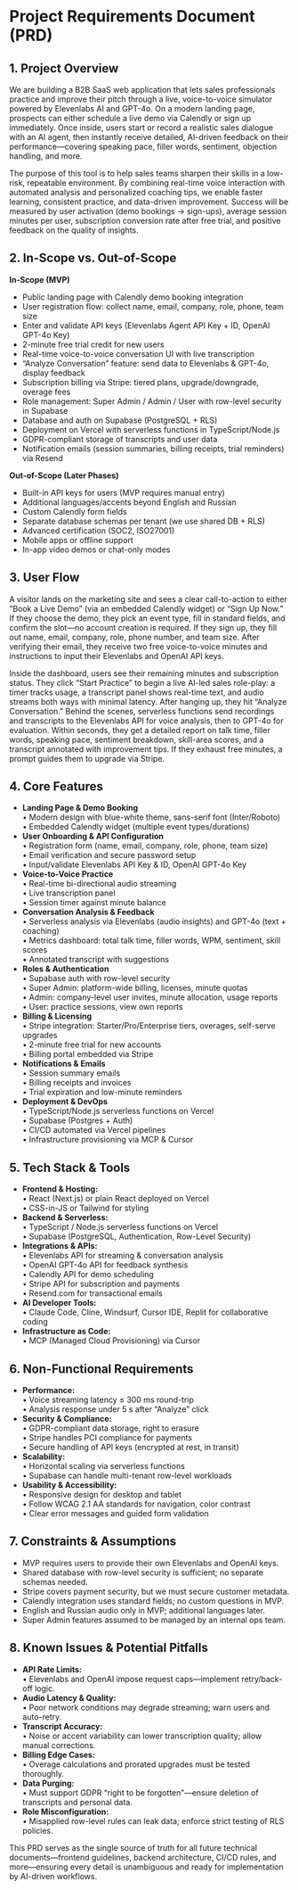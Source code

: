 # Project Requirements Document (PRD)

## 1. Project Overview

We are building a B2B SaaS web application that lets sales professionals practice and improve their pitch through a live, voice-to-voice simulator powered by Elevenlabs AI and GPT-4o. On a modern landing page, prospects can either schedule a live demo via Calendly or sign up immediately. Once inside, users start or record a realistic sales dialogue with an AI agent, then instantly receive detailed, AI-driven feedback on their performance—covering speaking pace, filler words, sentiment, objection handling, and more.

The purpose of this tool is to help sales teams sharpen their skills in a low-risk, repeatable environment. By combining real-time voice interaction with automated analysis and personalized coaching tips, we enable faster learning, consistent practice, and data-driven improvement. Success will be measured by user activation (demo bookings → sign-ups), average session minutes per user, subscription conversion rate after free trial, and positive feedback on the quality of insights.

## 2. In-Scope vs. Out-of-Scope

**In-Scope (MVP)**

*   Public landing page with Calendly demo booking integration
*   User registration flow: collect name, email, company, role, phone, team size
*   Enter and validate API keys (Elevenlabs Agent API Key + ID, OpenAI GPT-4o Key)
*   2-minute free trial credit for new users
*   Real-time voice-to-voice conversation UI with live transcription
*   “Analyze Conversation” feature: send data to Elevenlabs & GPT-4o, display feedback
*   Subscription billing via Stripe: tiered plans, upgrade/downgrade, overage fees
*   Role management: Super Admin / Admin / User with row-level security in Supabase
*   Database and auth on Supabase (PostgreSQL + RLS)
*   Deployment on Vercel with serverless functions in TypeScript/Node.js
*   GDPR-compliant storage of transcripts and user data
*   Notification emails (session summaries, billing receipts, trial reminders) via Resend

**Out-of-Scope (Later Phases)**

*   Built-in API keys for users (MVP requires manual entry)
*   Additional languages/accents beyond English and Russian
*   Custom Calendly form fields
*   Separate database schemas per tenant (we use shared DB + RLS)
*   Advanced certification (SOC2, ISO27001)
*   Mobile apps or offline support
*   In-app video demos or chat-only modes

## 3. User Flow

A visitor lands on the marketing site and sees a clear call-to-action to either “Book a Live Demo” (via an embedded Calendly widget) or “Sign Up Now.” If they choose the demo, they pick an event type, fill in standard fields, and confirm the slot—no account creation is required. If they sign up, they fill out name, email, company, role, phone number, and team size. After verifying their email, they receive two free voice-to-voice minutes and instructions to input their Elevenlabs and OpenAI API keys.

Inside the dashboard, users see their remaining minutes and subscription status. They click “Start Practice” to begin a live AI-led sales role-play: a timer tracks usage, a transcript panel shows real-time text, and audio streams both ways with minimal latency. After hanging up, they hit “Analyze Conversation.” Behind the scenes, serverless functions send recordings and transcripts to the Elevenlabs API for voice analysis, then to GPT-4o for evaluation. Within seconds, they get a detailed report on talk time, filler words, speaking pace, sentiment breakdown, skill-area scores, and a transcript annotated with improvement tips. If they exhaust free minutes, a prompt guides them to upgrade via Stripe.

## 4. Core Features

*   **Landing Page & Demo Booking**\
    • Modern design with blue-white theme, sans-serif font (Inter/Roboto)\
    • Embedded Calendly widget (multiple event types/durations)
*   **User Onboarding & API Configuration**\
    • Registration form (name, email, company, role, phone, team size)\
    • Email verification and secure password setup\
    • Input/validate Elevenlabs API Key & ID, OpenAI GPT-4o Key
*   **Voice-to-Voice Practice**\
    • Real-time bi-directional audio streaming\
    • Live transcription panel\
    • Session timer against minute balance
*   **Conversation Analysis & Feedback**\
    • Serverless analysis via Elevenlabs (audio insights) and GPT-4o (text + coaching)\
    • Metrics dashboard: total talk time, filler words, WPM, sentiment, skill scores\
    • Annotated transcript with suggestions
*   **Roles & Authentication**\
    • Supabase auth with row-level security\
    • Super Admin: platform-wide billing, licenses, minute quotas\
    • Admin: company-level user invites, minute allocation, usage reports\
    • User: practice sessions, view own reports
*   **Billing & Licensing**\
    • Stripe integration: Starter/Pro/Enterprise tiers, overages, self-serve upgrades\
    • 2-minute free trial for new accounts\
    • Billing portal embedded via Stripe
*   **Notifications & Emails**\
    • Session summary emails\
    • Billing receipts and invoices\
    • Trial expiration and low-minute reminders
*   **Deployment & DevOps**\
    • TypeScript/Node.js serverless functions on Vercel\
    • Supabase (Postgres + Auth)\
    • CI/CD automated via Vercel pipelines\
    • Infrastructure provisioning via MCP & Cursor

## 5. Tech Stack & Tools

*   **Frontend & Hosting:**\
    • React (Next.js) or plain React deployed on Vercel\
    • CSS-in-JS or Tailwind for styling
*   **Backend & Serverless:**\
    • TypeScript / Node.js serverless functions on Vercel\
    • Supabase (PostgreSQL, Authentication, Row-Level Security)
*   **Integrations & APIs:**\
    • Elevenlabs API for streaming & conversation analysis\
    • OpenAI GPT-4o API for feedback synthesis\
    • Calendly API for demo scheduling\
    • Stripe API for subscription and payments\
    • Resend.com for transactional emails
*   **AI Developer Tools:**\
    • Claude Code, Cline, Windsurf, Cursor IDE, Replit for collaborative coding
*   **Infrastructure as Code:**\
    • MCP (Managed Cloud Provisioning) via Cursor

## 6. Non-Functional Requirements

*   **Performance:**\
    • Voice streaming latency ≤ 300 ms round-trip\
    • Analysis response under 5 s after “Analyze” click
*   **Security & Compliance:**\
    • GDPR-compliant data storage, right to erasure\
    • Stripe handles PCI compliance for payments\
    • Secure handling of API keys (encrypted at rest, in transit)
*   **Scalability:**\
    • Horizontal scaling via serverless functions\
    • Supabase can handle multi-tenant row-level workloads
*   **Usability & Accessibility:**\
    • Responsive design for desktop and tablet\
    • Follow WCAG 2.1 AA standards for navigation, color contrast\
    • Clear error messages and guided form validation

## 7. Constraints & Assumptions

*   MVP requires users to provide their own Elevenlabs and OpenAI keys.
*   Shared database with row-level security is sufficient; no separate schemas needed.
*   Stripe covers payment security, but we must secure customer metadata.
*   Calendly integration uses standard fields; no custom questions in MVP.
*   English and Russian audio only in MVP; additional languages later.
*   Super Admin features assumed to be managed by an internal ops team.

## 8. Known Issues & Potential Pitfalls

*   **API Rate Limits:**\
    • Elevenlabs and OpenAI impose request caps—implement retry/back-off logic.
*   **Audio Latency & Quality:**\
    • Poor network conditions may degrade streaming; warn users and auto-retry.
*   **Transcript Accuracy:**\
    • Noise or accent variability can lower transcription quality; allow manual corrections.
*   **Billing Edge Cases:**\
    • Overage calculations and prorated upgrades must be tested thoroughly.
*   **Data Purging:**\
    • Must support GDPR “right to be forgotten”—ensure deletion of transcripts and personal data.
*   **Role Misconfiguration:**\
    • Misapplied row-level rules can leak data; enforce strict testing of RLS policies.

This PRD serves as the single source of truth for all future technical documents—frontend guidelines, backend architecture, CI/CD rules, and more—ensuring every detail is unambiguous and ready for implementation by AI-driven workflows.
